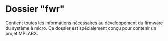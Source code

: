 # Dossier "fwr"

 Contient toutes les informations nécessaires au développement du firmware du système à micro.
 Ce dossier est spécialement conçu pour contenir un projet MPLABX.
